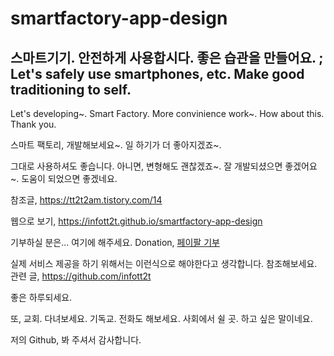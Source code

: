# smartfactory-app-design
<h2>스마트기기. 안전하게 사용합시다. 좋은 습관을 만들어요. ;  Let's safely use smartphones, etc. Make good traditioning to self.</h2>

Let's developing~. Smart Factory. More convinience work~. How about this. Thank you.


스마트 팩토리, 개발해보세요~. 일 하기가 더 좋아지겠죠~.

 그대로 사용하셔도 좋습니다. 아니면, 변형해도 괜찮겠죠~. 잘 개발되셨으면 좋겠어요~. 도움이 되었으면 좋겠네요.
 
참조글, <a href="https://tt2t2am.tistory.com/14">https://tt2t2am.tistory.com/14</a>

웹으로 보기, <a href="https://infott2t.github.io/smartfactory-app-design">https://infott2t.github.io/smartfactory-app-design</a>
 
기부하실 분은... 여기에 해주세요. Donation, <a href="https://www.paypal.com/paypalme/jcoop45">페이팔 기부</a>

실제 서비스 제공을 하기 위해서는 이런식으로 해야한다고 생각합니다. 참조해보세요. 
관련 글, https://github.com/infott2t


좋은 하루되세요. 

또, 교회. 다녀보세요. 기독교. 전화도 해보세요. 사회에서 쉴 곳. 하고 싶은 말이네요.


저의 Github, 봐 주셔서 감사합니다.
